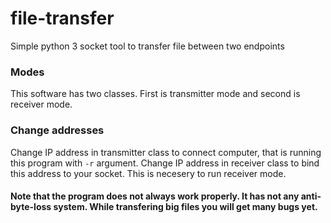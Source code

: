 # file-transfer
Simple python 3 socket tool to transfer file between two endpoints

### Modes
This software has two classes. First is transmitter mode and second is receiver mode.

### Change addresses
Change IP address in transmitter class to connect computer, that is running this program with `-r` argument.
Change IP address in receiver class to bind this address to your socket. This is necesery to run receiver mode.

#### Note that the program does not always work properly. It has not any anti-byte-loss system. While transfering big files you will get many bugs yet.
